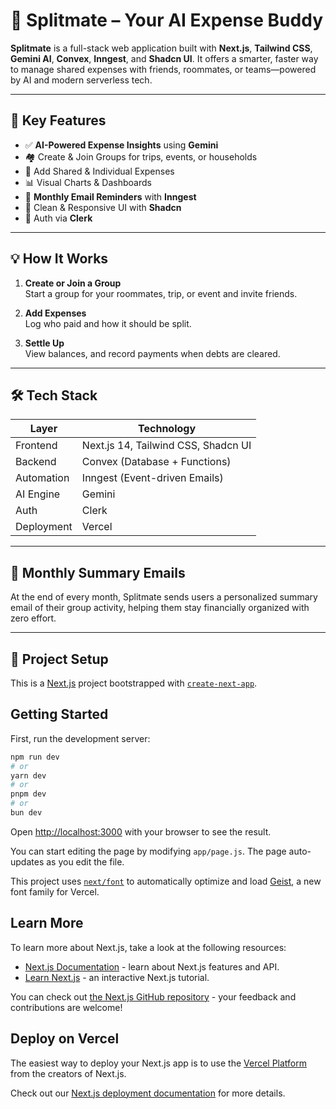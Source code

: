 # 🚀 Splitmate – Your AI Expense Buddy

**Splitmate** is a full-stack web application built with **Next.js**, **Tailwind CSS**, **Gemini AI**, **Convex**, **Inngest**, and **Shadcn UI**. It offers a smarter, faster way to manage shared expenses with friends, roommates, or teams—powered by AI and modern serverless tech.

---

## 🧠 Key Features

- ✅ **AI-Powered Expense Insights** using **Gemini**
- 🏘️ Create & Join Groups for trips, events, or households
- 💸 Add Shared & Individual Expenses
- 📊 Visual Charts & Dashboards
- 🔔 **Monthly Email Reminders** with **Inngest**
- 📱 Clean & Responsive UI with **Shadcn**
- 🔐 Auth via **Clerk**

---

## 💡 How It Works

1. **Create or Join a Group**  
   Start a group for your roommates, trip, or event and invite friends.

2. **Add Expenses**  
   Log who paid and how it should be split.

3. **Settle Up**  
   View balances, and record payments when debts are cleared.

---

## 🛠️ Tech Stack

| Layer        | Technology                      |
|--------------|----------------------------------|
| Frontend     | Next.js 14, Tailwind CSS, Shadcn UI |
| Backend      | Convex (Database + Functions)   |
| Automation   | Inngest (Event-driven Emails)   |
| AI Engine    | Gemini                          |
| Auth         | Clerk                           |
| Deployment   | Vercel                          |

---

## 📧 Monthly Summary Emails

At the end of every month, Splitmate sends users a personalized summary email of their group activity, helping them stay financially organized with zero effort.

---

## 📂 Project Setup

This is a [Next.js](https://nextjs.org) project bootstrapped with [`create-next-app`](https://github.com/vercel/next.js/tree/canary/packages/create-next-app).

## Getting Started

First, run the development server:

```bash
npm run dev
# or
yarn dev
# or
pnpm dev
# or
bun dev
```

Open [http://localhost:3000](http://localhost:3000) with your browser to see the result.

You can start editing the page by modifying `app/page.js`. The page auto-updates as you edit the file.

This project uses [`next/font`](https://nextjs.org/docs/app/building-your-application/optimizing/fonts) to automatically optimize and load [Geist](https://vercel.com/font), a new font family for Vercel.

## Learn More

To learn more about Next.js, take a look at the following resources:

- [Next.js Documentation](https://nextjs.org/docs) - learn about Next.js features and API.
- [Learn Next.js](https://nextjs.org/learn) - an interactive Next.js tutorial.

You can check out [the Next.js GitHub repository](https://github.com/vercel/next.js) - your feedback and contributions are welcome!

## Deploy on Vercel

The easiest way to deploy your Next.js app is to use the [Vercel Platform](https://vercel.com/new?utm_medium=default-template&filter=next.js&utm_source=create-next-app&utm_campaign=create-next-app-readme) from the creators of Next.js.

Check out our [Next.js deployment documentation](https://nextjs.org/docs/app/building-your-application/deploying) for more details.
